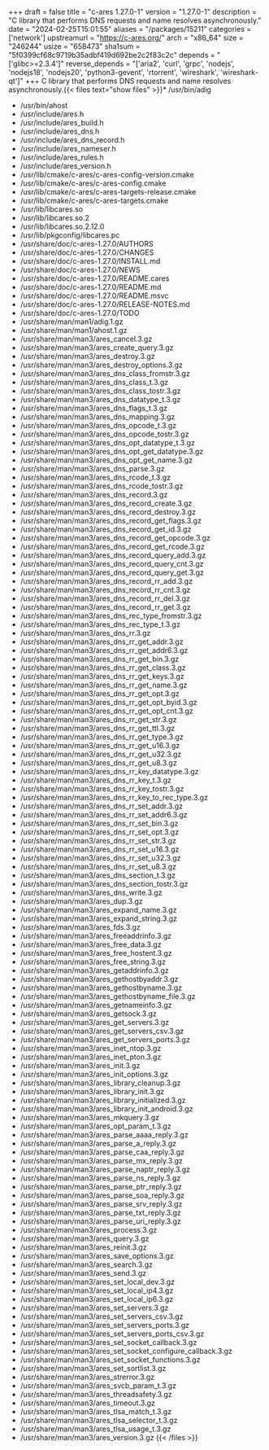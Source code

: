+++
draft = false
title = "c-ares 1.27.0-1"
version = "1.27.0-1"
description = "C library that performs DNS requests and name resolves asynchronously."
date = "2024-02-25T15:01:55"
aliases = "/packages/15211"
categories = ['network']
upstreamurl = "https://c-ares.org/"
arch = "x86_64"
size = "246244"
usize = "658473"
sha1sum = "5f0399cf68c9719b35adbf419d692be2c2f83c2c"
depends = "['glibc>=2.3.4']"
reverse_depends = "['aria2', 'curl', 'grpc', 'nodejs', 'nodejs18', 'nodejs20', 'python3-gevent', 'rtorrent', 'wireshark', 'wireshark-qt']"
+++
C library that performs DNS requests and name resolves asynchronously.{{< files text="show files" >}}* /usr/bin/adig
* /usr/bin/ahost
* /usr/include/ares.h
* /usr/include/ares_build.h
* /usr/include/ares_dns.h
* /usr/include/ares_dns_record.h
* /usr/include/ares_nameser.h
* /usr/include/ares_rules.h
* /usr/include/ares_version.h
* /usr/lib/cmake/c-ares/c-ares-config-version.cmake
* /usr/lib/cmake/c-ares/c-ares-config.cmake
* /usr/lib/cmake/c-ares/c-ares-targets-release.cmake
* /usr/lib/cmake/c-ares/c-ares-targets.cmake
* /usr/lib/libcares.so
* /usr/lib/libcares.so.2
* /usr/lib/libcares.so.2.12.0
* /usr/lib/pkgconfig/libcares.pc
* /usr/share/doc/c-ares-1.27.0/AUTHORS
* /usr/share/doc/c-ares-1.27.0/CHANGES
* /usr/share/doc/c-ares-1.27.0/INSTALL.md
* /usr/share/doc/c-ares-1.27.0/NEWS
* /usr/share/doc/c-ares-1.27.0/README.cares
* /usr/share/doc/c-ares-1.27.0/README.md
* /usr/share/doc/c-ares-1.27.0/README.msvc
* /usr/share/doc/c-ares-1.27.0/RELEASE-NOTES.md
* /usr/share/doc/c-ares-1.27.0/TODO
* /usr/share/man/man1/adig.1.gz
* /usr/share/man/man1/ahost.1.gz
* /usr/share/man/man3/ares_cancel.3.gz
* /usr/share/man/man3/ares_create_query.3.gz
* /usr/share/man/man3/ares_destroy.3.gz
* /usr/share/man/man3/ares_destroy_options.3.gz
* /usr/share/man/man3/ares_dns_class_fromstr.3.gz
* /usr/share/man/man3/ares_dns_class_t.3.gz
* /usr/share/man/man3/ares_dns_class_tostr.3.gz
* /usr/share/man/man3/ares_dns_datatype_t.3.gz
* /usr/share/man/man3/ares_dns_flags_t.3.gz
* /usr/share/man/man3/ares_dns_mapping.3.gz
* /usr/share/man/man3/ares_dns_opcode_t.3.gz
* /usr/share/man/man3/ares_dns_opcode_tostr.3.gz
* /usr/share/man/man3/ares_dns_opt_datatype_t.3.gz
* /usr/share/man/man3/ares_dns_opt_get_datatype.3.gz
* /usr/share/man/man3/ares_dns_opt_get_name.3.gz
* /usr/share/man/man3/ares_dns_parse.3.gz
* /usr/share/man/man3/ares_dns_rcode_t.3.gz
* /usr/share/man/man3/ares_dns_rcode_tostr.3.gz
* /usr/share/man/man3/ares_dns_record.3.gz
* /usr/share/man/man3/ares_dns_record_create.3.gz
* /usr/share/man/man3/ares_dns_record_destroy.3.gz
* /usr/share/man/man3/ares_dns_record_get_flags.3.gz
* /usr/share/man/man3/ares_dns_record_get_id.3.gz
* /usr/share/man/man3/ares_dns_record_get_opcode.3.gz
* /usr/share/man/man3/ares_dns_record_get_rcode.3.gz
* /usr/share/man/man3/ares_dns_record_query_add.3.gz
* /usr/share/man/man3/ares_dns_record_query_cnt.3.gz
* /usr/share/man/man3/ares_dns_record_query_get.3.gz
* /usr/share/man/man3/ares_dns_record_rr_add.3.gz
* /usr/share/man/man3/ares_dns_record_rr_cnt.3.gz
* /usr/share/man/man3/ares_dns_record_rr_del.3.gz
* /usr/share/man/man3/ares_dns_record_rr_get.3.gz
* /usr/share/man/man3/ares_dns_rec_type_fromstr.3.gz
* /usr/share/man/man3/ares_dns_rec_type_t.3.gz
* /usr/share/man/man3/ares_dns_rr.3.gz
* /usr/share/man/man3/ares_dns_rr_get_addr.3.gz
* /usr/share/man/man3/ares_dns_rr_get_addr6.3.gz
* /usr/share/man/man3/ares_dns_rr_get_bin.3.gz
* /usr/share/man/man3/ares_dns_rr_get_class.3.gz
* /usr/share/man/man3/ares_dns_rr_get_keys.3.gz
* /usr/share/man/man3/ares_dns_rr_get_name.3.gz
* /usr/share/man/man3/ares_dns_rr_get_opt.3.gz
* /usr/share/man/man3/ares_dns_rr_get_opt_byid.3.gz
* /usr/share/man/man3/ares_dns_rr_get_opt_cnt.3.gz
* /usr/share/man/man3/ares_dns_rr_get_str.3.gz
* /usr/share/man/man3/ares_dns_rr_get_ttl.3.gz
* /usr/share/man/man3/ares_dns_rr_get_type.3.gz
* /usr/share/man/man3/ares_dns_rr_get_u16.3.gz
* /usr/share/man/man3/ares_dns_rr_get_u32.3.gz
* /usr/share/man/man3/ares_dns_rr_get_u8.3.gz
* /usr/share/man/man3/ares_dns_rr_key_datatype.3.gz
* /usr/share/man/man3/ares_dns_rr_key_t.3.gz
* /usr/share/man/man3/ares_dns_rr_key_tostr.3.gz
* /usr/share/man/man3/ares_dns_rr_key_to_rec_type.3.gz
* /usr/share/man/man3/ares_dns_rr_set_addr.3.gz
* /usr/share/man/man3/ares_dns_rr_set_addr6.3.gz
* /usr/share/man/man3/ares_dns_rr_set_bin.3.gz
* /usr/share/man/man3/ares_dns_rr_set_opt.3.gz
* /usr/share/man/man3/ares_dns_rr_set_str.3.gz
* /usr/share/man/man3/ares_dns_rr_set_u16.3.gz
* /usr/share/man/man3/ares_dns_rr_set_u32.3.gz
* /usr/share/man/man3/ares_dns_rr_set_u8.3.gz
* /usr/share/man/man3/ares_dns_section_t.3.gz
* /usr/share/man/man3/ares_dns_section_tostr.3.gz
* /usr/share/man/man3/ares_dns_write.3.gz
* /usr/share/man/man3/ares_dup.3.gz
* /usr/share/man/man3/ares_expand_name.3.gz
* /usr/share/man/man3/ares_expand_string.3.gz
* /usr/share/man/man3/ares_fds.3.gz
* /usr/share/man/man3/ares_freeaddrinfo.3.gz
* /usr/share/man/man3/ares_free_data.3.gz
* /usr/share/man/man3/ares_free_hostent.3.gz
* /usr/share/man/man3/ares_free_string.3.gz
* /usr/share/man/man3/ares_getaddrinfo.3.gz
* /usr/share/man/man3/ares_gethostbyaddr.3.gz
* /usr/share/man/man3/ares_gethostbyname.3.gz
* /usr/share/man/man3/ares_gethostbyname_file.3.gz
* /usr/share/man/man3/ares_getnameinfo.3.gz
* /usr/share/man/man3/ares_getsock.3.gz
* /usr/share/man/man3/ares_get_servers.3.gz
* /usr/share/man/man3/ares_get_servers_csv.3.gz
* /usr/share/man/man3/ares_get_servers_ports.3.gz
* /usr/share/man/man3/ares_inet_ntop.3.gz
* /usr/share/man/man3/ares_inet_pton.3.gz
* /usr/share/man/man3/ares_init.3.gz
* /usr/share/man/man3/ares_init_options.3.gz
* /usr/share/man/man3/ares_library_cleanup.3.gz
* /usr/share/man/man3/ares_library_init.3.gz
* /usr/share/man/man3/ares_library_initialized.3.gz
* /usr/share/man/man3/ares_library_init_android.3.gz
* /usr/share/man/man3/ares_mkquery.3.gz
* /usr/share/man/man3/ares_opt_param_t.3.gz
* /usr/share/man/man3/ares_parse_aaaa_reply.3.gz
* /usr/share/man/man3/ares_parse_a_reply.3.gz
* /usr/share/man/man3/ares_parse_caa_reply.3.gz
* /usr/share/man/man3/ares_parse_mx_reply.3.gz
* /usr/share/man/man3/ares_parse_naptr_reply.3.gz
* /usr/share/man/man3/ares_parse_ns_reply.3.gz
* /usr/share/man/man3/ares_parse_ptr_reply.3.gz
* /usr/share/man/man3/ares_parse_soa_reply.3.gz
* /usr/share/man/man3/ares_parse_srv_reply.3.gz
* /usr/share/man/man3/ares_parse_txt_reply.3.gz
* /usr/share/man/man3/ares_parse_uri_reply.3.gz
* /usr/share/man/man3/ares_process.3.gz
* /usr/share/man/man3/ares_query.3.gz
* /usr/share/man/man3/ares_reinit.3.gz
* /usr/share/man/man3/ares_save_options.3.gz
* /usr/share/man/man3/ares_search.3.gz
* /usr/share/man/man3/ares_send.3.gz
* /usr/share/man/man3/ares_set_local_dev.3.gz
* /usr/share/man/man3/ares_set_local_ip4.3.gz
* /usr/share/man/man3/ares_set_local_ip6.3.gz
* /usr/share/man/man3/ares_set_servers.3.gz
* /usr/share/man/man3/ares_set_servers_csv.3.gz
* /usr/share/man/man3/ares_set_servers_ports.3.gz
* /usr/share/man/man3/ares_set_servers_ports_csv.3.gz
* /usr/share/man/man3/ares_set_socket_callback.3.gz
* /usr/share/man/man3/ares_set_socket_configure_callback.3.gz
* /usr/share/man/man3/ares_set_socket_functions.3.gz
* /usr/share/man/man3/ares_set_sortlist.3.gz
* /usr/share/man/man3/ares_strerror.3.gz
* /usr/share/man/man3/ares_svcb_param_t.3.gz
* /usr/share/man/man3/ares_threadsafety.3.gz
* /usr/share/man/man3/ares_timeout.3.gz
* /usr/share/man/man3/ares_tlsa_match_t.3.gz
* /usr/share/man/man3/ares_tlsa_selector_t.3.gz
* /usr/share/man/man3/ares_tlsa_usage_t.3.gz
* /usr/share/man/man3/ares_version.3.gz
{{< /files >}}